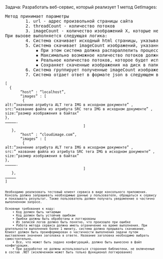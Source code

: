 Задача:
Разработать веб-сервис, который реализует 1 метод GetImages: 
<pre>
Метод принимает параметры
        1. url - адрес произвольной страницы сайта
        2. threadCount - количество потоков
        3. imageCount - количество изображений X, которые необходимо скачать
При вызове выполняется следующая логика:
        4. Система скачивает исходный html страницы, указывающей на адрес url.
        5. Система скачивает imageCount изображений, указанных в атрибуте SRC тегов IMG, найденных в загруженном документе.
            ▪ При этом система должна распараллелить процесс скачивания изображений, на количество потоков, не более threadCount
            ▪ Максимально возможное количество потоков должно исходить из текущих аппаратных возможностей (Например, исходя из количества процессоров на машине).
            ▪ Реальное количество потоков, которое будет использоваться должно зависеть от входных данных imageCount и threadCount и должно быть обосновано.
            ▪ Сохраняет скаченные изображения на диск в папку images.
        6. Система группирует полученные imageCount изображений по адресу сервера в url адресе изображения
        7. Система отдает ответ в формате json в следующем виде
<code>
[
  {
       “host” : “localhost”,
       “images” : [
		{
alt:”значение атрибута ALT тега IMG в исходном документе” ,
src:”название файла из атрибута SRC тега IMG в исходном документе” ,
size:”размер изображения в байтах” 
},
…………….
									]
   },
       “host” : “cloudimage.com”,
       “images” : [
		{
alt:”значение атрибута ALT тега IMG в исходном документе” ,
src:” название файла из атрибута SRC тега IMG в исходном документе” ,
size:”размер изображения в байтах” 
},
…………….
									]
   },
……………
]
<code/>

Необходимо реализовать тестовый клиент сервиса в виде консольного приложения. Консоль должна запрашивать необходимые данные у пользователя, обращаться к сервису и показывать результат. Также пользователь должен получать уведомление о частично выполненном запросе.

Основные требования к коду:
    • Код должен быть читаемым
    • Код должен быть устойчив ошибкам
    • Ошибки должны быть обработаны и логгированы
    • Из записей логов должно быть понятно, что произошло при ошибке
    • Работа метода сервиса должна иметь ограничение на время выполнения. При длительности выполнения более 1 миниту, система должна прерывать скачивание. Клиент должен быть проинформирован о частичности выполнения задачи путем выставления значения заголовка в ответе. Название заголовка необходимо выбрать самостоятельно.
    • Все, что может быть задано конфигураций, должно быть вынесено в файл конфигурации.
    • При разработке не должны использоваться сторонние библиотеки, не включенные в состав .NET (исключением может быть только функционал логгирования)
</pre>
